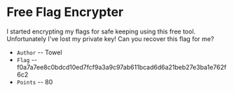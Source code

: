 # Free Flag Encrypter
I started encrypting my flags for safe keeping using this free tool. Unfortunately I've lost my private key! Can you
recover this flag for me?

* `Author` -- Towel
* `Flag` -- f0a7a7ee8c0bdcd10ed7fcf9a3a9c97ab611bcad6d6a21beb27e3ba1e762f6c2
* `Points` -- 80
